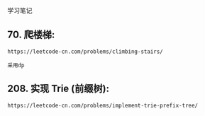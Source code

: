 学习笔记

## 70. 爬楼梯:

    https://leetcode-cn.com/problems/climbing-stairs/
    
    采用dp
    
## 208. 实现 Trie (前缀树):

    https://leetcode-cn.com/problems/implement-trie-prefix-tree/